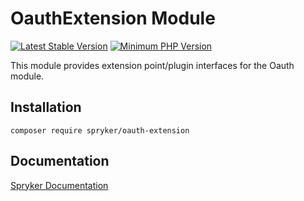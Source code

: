 # OauthExtension Module
[![Latest Stable Version](https://poser.pugx.org/spryker/oauth-extension/v/stable.svg)](https://packagist.org/packages/spryker/oauth-extension)
[![Minimum PHP Version](https://img.shields.io/badge/php-%3E%3D%208.1-8892BF.svg)](https://php.net/)

This module provides extension point/plugin interfaces for the Oauth module.

## Installation

```
composer require spryker/oauth-extension
```

## Documentation

[Spryker Documentation](https://docs.spryker.com)
